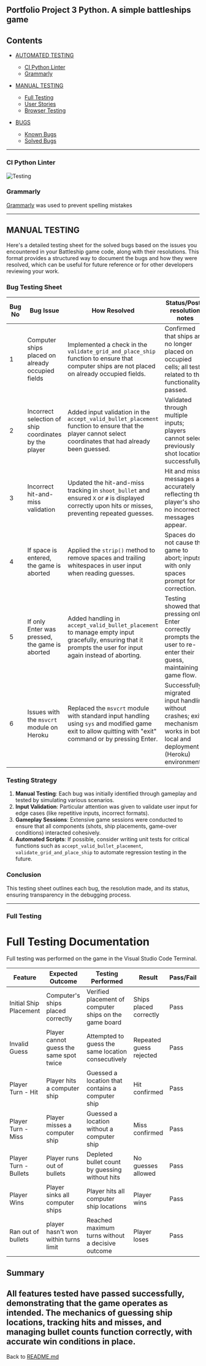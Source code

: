  ## Portfolio Project 3 Python. A simple battleships game


## Contents

* [AUTOMATED TESTING](#automated-testing)
    * [CI Python Linter](#CI-Python-Linter)
    * [Grammarly](#Grammarly)
    

* [MANUAL TESTING](#manual-testing)
    * [Full Testing](#full-testing)
    * [User Stories](#user-stories)
    * [Browser Testing](#browser-testing)

* [BUGS](#bugs)
    * [Known Bugs](#known-bugs)
    * [Solved Bugs](#solved-bugs)

---

### CI Python Linter

![Testing](assets/testing/images/)

### Grammarly

[Grammarly](https://www.grammarly.com/grammar-check) was used to prevent spelling mistakes

---

## MANUAL TESTING

Here's a detailed testing sheet for the solved bugs based on the issues you encountered in your Battleship game code, along with their resolutions. This format provides a structured way to document the bugs and how they were resolved, which can be useful for future reference or for other developers reviewing your work.

### Bug Testing Sheet

| Bug No | Bug Issue                                                              | How Resolved                                                                                                                 | Status/Post-resolution notes                                                                                                        |
|--------|------------------------------------------------------------------------|-----------------------------------------------------------------------------------------------------------------------------|-------------------------------------------------------------------------------------------------------------------------------------|
| 1      | Computer ships placed on already occupied fields                      | Implemented a check in the `validate_grid_and_place_ship` function to ensure that computer ships are not placed on already occupied fields.                             | Confirmed that ships are no longer placed on occupied cells; all tests related to this functionality passed.                       |
| 2      | Incorrect selection of ship coordinates by the player                  | Added input validation in the `accept_valid_bullet_placement` function to ensure that the player cannot select coordinates that had already been guessed.             | Validated through multiple inputs; players cannot select previously shot locations successfully.                                  |
| 3      | Incorrect hit-and-miss validation                                      | Updated the hit-and-miss tracking in `shoot_bullet` and ensured `X` or `#` is displayed correctly upon hits or misses, preventing repeated guesses. | Hit and miss messages are accurately reflecting the player's shot; no incorrect messages appear.                                     |
| 4      | If space is entered, the game is aborted                              | Applied the `strip()` method to remove spaces and trailing whitespaces in user input when reading guesses.                                              | Spaces do not cause the game to abort; inputs with only spaces prompt for correction.                                               |
| 5      | If only Enter was pressed, the game is aborted                        | Added handling in `accept_valid_bullet_placement` to manage empty input gracefully, ensuring that it prompts the user for input again instead of aborting.          | Testing showed that pressing only Enter correctly prompts the user to re-enter their guess, maintaining game flow.                  |
| 6      | Issues with the `msvcrt` module on Heroku                             | Replaced the `msvcrt` module with standard input handling using `sys` and modified game exit to allow quitting with "exit" command or by pressing Enter.           | Successfully migrated input handling without crashes; exit mechanism works in both local and deployment (Heroku) environments.       |

### Testing Strategy
1. **Manual Testing**: Each bug was initially identified through gameplay and tested by simulating various scenarios.
2. **Input Validation**: Particular attention was given to validate user input for edge cases (like repetitive inputs, incorrect formats).
3. **Gameplay Sessions**: Extensive game sessions were conducted to ensure that all components (shots, ship placements, game-over conditions) interacted cohesively.
4. **Automated Scripts**: If possible, consider writing unit tests for critical functions such as `accept_valid_bullet_placement`, `validate_grid_and_place_ship` to automate regression testing in the future.

### Conclusion
This testing sheet outlines each bug, the resolution made, and its status, ensuring transparency in the debugging process.

- - -

### Full Testing
# Full Testing Documentation

Full testing was performed on the game in the Visual Studio Code Terminal.

| Feature                  | Expected Outcome                            | Testing Performed                                   | Result                         | Pass/Fail |
| ------------------------ | ------------------------------------------ | ---------------------------------------------------    | -------------------------    | --------- |
| Initial Ship Placement   | Computer's ships placed correctly          | Verified placement of computer ships on the game board | Ships placed correctly       | Pass      |
| Invalid Guess            | Player cannot guess the same spot twice    | Attempted to guess the same location consecutively     | Repeated guess rejected      | Pass      |
| Player Turn - Hit        | Player hits a computer ship                | Guessed a location that contains a computer ship       | Hit confirmed                | Pass      |
| Player Turn - Miss       | Player misses a computer ship              | Guessed a location without a computer ship             | Miss confirmed               | Pass      |
| Player Turn - Bullets    | Player runs out of bullets                 | Depleted bullet count by guessing without hits         | No guesses allowed           | Pass      |
| Player Wins              | Player sinks all computer ships            | Player hits all computer ship locations                | Player wins                  | Pass      |
| Ran out of bullets       | player hasn't won within turns limit       | Reached maximum turns without a decisive outcome       | Player loses                 | Pass      |

## Summary
All features tested have passed successfully, demonstrating that the game operates as intended. The mechanics of guessing ship locations, tracking hits and misses, and managing bullet counts function correctly, with accurate win conditions in place.
---

Back to [README.md](README.md)